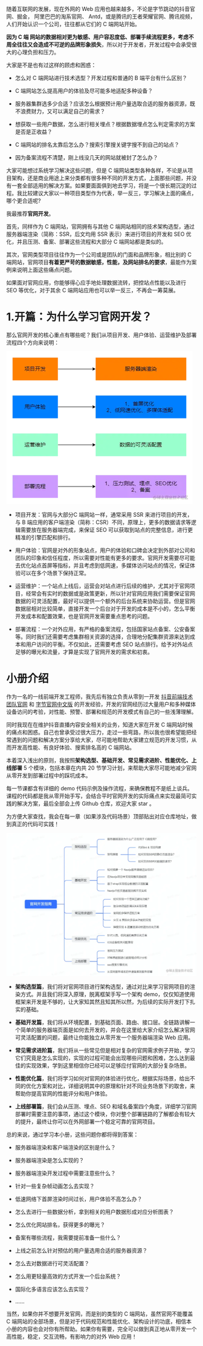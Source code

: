 随着互联网的发展，现在外网的 Web 应用也越来越多，不论是字节跳动的抖音官网、掘金， 阿里巴巴的淘系官网、 Antd，或是腾讯的王者荣耀官网、腾讯视频，人们开始认识一个公司，往往都从它们的 C 端网站开始。

**因为 C 端 网站的数据相对更为敏感、用户容忍度低、部署手续流程更多，考虑不周全往往又会造成不可逆的品牌形象损失**，所以对于开发者，开发过程中会承受很大的心理负担和压力。

大家是不是也有过这样的顾虑和困惑：

-   怎么对 C 端网站进行技术选型？开发过程和普通的 B 端平台有什么区别？

<!---->

-   C 端网站怎么提高用户的体验及尽可能多地适配多种设备？

<!---->

-   服务器集群选多少合适？应该怎么根据预计用户量选取合适的服务器资源，既不浪费财力，又可以满足自己的需求？

<!---->

-   想获取一些用户数据，怎么进行相关埋点？根据数据埋点怎么判定需求的方案是否是正收益？

<!---->

-   C 端网站的排名太靠后怎么办？搜索引擎搜关键字搜不到自己的站点？

<!---->

-   因为备案流程不清楚，刚上线没几天的网站就被封了怎么办？

大家可能想过系统学习解决这些问题，但是 C 端网站类型各种各样，不论是从项目架构，还是商业用途上来分类都有很多种不同的开发方式，上面那些问题，并没有一套全部适用的解决方案。如果要面面俱到地去学习，将是一个很长期沉淀的过程。我比较建议大家以一种项目类型作为代表，举一反三，学习解决上面的痛点，哪个更合适呢?

我最推荐**官网开发**。

首先，同样作为 C 端网站，官网拥有与其他 C 端网站相同的技术架构选型，通过服务器端渲染（简称：SSR，后文均用 SSR 表示）来进行项目的开发和 SEO 优化，并且压测、备案、部署这些流程和大部分 C 端网站都是类似的。

其次，官网类型项目往往作为一个公司或是团队的门面和品牌形象，相比别的 C 端网站，官网项目**有着更严苛的数据敏感，性能，及网站排名的要求**，最能作为案例来说明上面这些痛点问题。

如果面对官网应用，你能够得心应手地处理数据流转，把控站点性能以及进行 SEO 等优化，对于其余 C 端网站应用也可以举一反三，不再会一筹莫展。

# 1.开篇：为什么学习官网开发？

那么官网开发的核心重点有哪些呢？我们从项目开发、用户体验、运营维护及部署流程四个方向来说明：

![image.png](./images/7c63b7145592604321600bd87acbf383.webp )
-   项目开发：官网与大部分C 端网站一样，通常采用 SSR 来进行项目的开发，与 B 端应用的客户端渲染（简称：CSR）不同，原理上，更多的数据请求等逻辑需要放在服务器端完成，来保证 SEO 可以获取到站点的完整信息，进行更精准的引擎匹配和排行。

<!---->

-   用户体验：官网是对外的形象站点，用户的体验和口碑会决定到外部对公司和团队的印象和信任程度，所以需要对性能有更多的要求。官网开发需要尽可能去优化站点首屏等指标，并且考虑到低网速，多媒体访问站点的情况，保证体验可以在多个场景下保持正常。

<!---->

-   运营维护：一个站点上线后，运营会对站点进行后续的维护，尤其对于官网项目，经常会有实时的数据或是政策更新，所以针对官网应用我们需要保证官网数据的可灵活配置，最好可以提供一个额外的后台系统来协助运营。但是官网数据层相对比较简单，直接开发一个后台对于开发的成本是不小的，怎么平衡开发成本和配置效果，也是官网开发需要重点思考的问题。

<!---->

-   部署流程：一个对外应用，有严格的备案流程，包括国家站点备案、公安备案等。同时我们还需要考虑集群相关资源的选择，合理地分配集群资源来达到成本和用户访问的平衡。不仅如此，还需要考虑 SEO 站点排行。给予对外站点足够的曝光和流量，才算是实现了官网开发的需求和初衷。

# 小册介绍

作为一名的一线前端开发工程师，我先后有独立负责从零到一开发 [抖音前端技术团队官网](https://douyinfe.com) 和 [字节官网中文版](https://www.bytedance.com/zh/) 的开发经验，开发的官网经历过大量用户和多种媒体设备访问的考验，对性能、预警、部署和规范的开发模式有自己的一些浅薄理解。

同时我现在在维护抖音直播内容安全相关的业务，知道大家在开发 C 端网站时候的痛点和困惑。自己也曾承受过很大压力，走过一些弯路，所以我也很希望能把经常遇到的问题和解决方案分享给大家，尽可能地帮助大家建立规范的开发习惯，从而开发高性能、有良好体验、搜索排名高的 C 端网站。

本着深入浅出的原则，我按照**架构选型、基础开发、常见需求进阶、性能优化、上线部署** 5 个模块，包括本章在内共 20 节学习计划，来帮助大家尽可能地减少官网从零开发到部署过程中的踩坑成本。

每一节课都含有详细的 demo 代码示例及操作流程，来确保教程不是纸上谈兵。课程的代码都是我从零开始手写，会结合平时官网开发的实际痛点来实现最简可实践的解决方案，最后全部会上传 Github 仓库，欢迎大家 star 。

为方便大家查找，我会在每一章（如果涉及代码场景）顶部贴出对应仓库地址，做到真正的代码可实践！

![image.png](./images/cd7f8cde2604e105a5e7c2621cfae8c2.webp )

-   **架构选型篇**，我们将对官网项目进行架构选型，通过对比来学习官网项目的渲染方式。并且我们将深入原理，脱离框架手写一个架构 demo，仅仅知道使用框架来开发是不够的，让大家知其然且知其所以然，为后续的实际开发打下扎实的基础。

<!---->

-   **基础开发篇**，我们将从环境配置，到基础页面、路由、接口层。全链路讲解一个简单的服务器端页面是如何去开发的，并会在这里给大家介绍怎么解决官网可灵活配置的问题，最终让你能独立从零开发一个服务器端渲染 Web 应用。

<!---->

-   **常见需求进阶篇**，我们将从一些常见但是相对复杂的官网需求例子开始，学习它们究竟是怎么实现的，实现的过程可能会出现哪些问题和困难，怎么达到最佳的实现效果，学到这里相信你已经可以足够应付官网的大部分复杂场景。

<!---->

-   **性能优化篇**，我们将学习如何对官网的体验进行优化，根据实际场景，给出不同的优化方案和对比，详细说明其中的原理和针对不同业务场景下的取舍，来帮助你提高官网的性能评分和用户体验。

<!---->

-   **上线部署篇**，我们会从压测、埋点、SEO 和域名备案四个角度，详细学习官网部署时需要注意的事项，通过这个模块，你对整个部署链路的了解都会有较大的提升，最终让你可以在外网部署一个稳定可靠的官网项目。

总的来说，通过学习本小册，这些问题你都将得到答案：

-   服务器端渲染和客户端渲染的区别是什么？

<!---->

-   服务器端渲染是怎么实现的？

<!---->

-   服务器端渲染开发过程中需要注意些什么？

<!---->

-   针对一些复杂帧动画怎么去实现？

<!---->

-   低速网络下首屏渲染时间过长，用户体验不高怎么办？

<!---->

-   怎么去进行一些数据分析，拿到相关的用户数据形成对应分析图表？

<!---->

-   怎么优化网站排名，获得更多的曝光？

<!---->

-   备案有哪些流程，我需要提前准备一些什么？

<!---->

-   上线之前怎么针对预估的用户量选用合适的服务器资源？

<!---->

-   怎么去对数据进行可灵活配置？

<!---->

-   怎么用更轻量高效的方式开发一个后台系统？

<!---->

-   国际化多语言应该怎么去实现？

<!---->

-   ……

当然，如果你并不想要开发官网，而是别的类型的 C 端网站，虽然官网不能覆盖 C 端网站的全部场景，但是对于代码规范和性能优化、架构设计的功底，相信本小册的内容也会对你有所帮助。如果你有需要，完全可以做到真正地从零开发一个高性能，稳定，交互流畅，有影响力的对外 Web 应用！